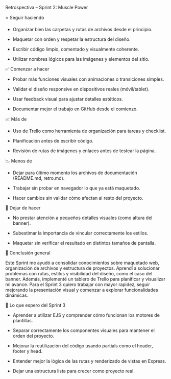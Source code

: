 Retrospectiva – Sprint 2: Muscle Power

⭐ Seguir haciendo

- Organizar bien las carpetas y rutas de archivos desde el principio.

- Maquetar con orden y respetar la estructura del diseño.

- Escribir código limpio, comentado y visualmente coherente.

- Utilizar nombres lógicos para las imágenes y elementos del sitio.


✅ Comenzar a hacer

- Probar más funciones visuales con animaciones o transiciones simples.

- Validar el diseño responsive en dispositivos reales (móvil/tablet).

- Usar feedback visual para ajustar detalles estéticos.

- Documentar mejor el trabajo en GitHub desde el comienzo.


📈 Más de

- Uso de Trello como herramienta de organización para tareas y checklist.

- Planificación antes de escribir código.

- Revisión de rutas de imágenes y enlaces antes de testear la página.

📉 Menos de

- Dejar para último momento los archivos de documentación (README.md, retro.md).

- Trabajar sin probar en navegador lo que ya está maquetado.

- Hacer cambios sin validar cómo afectan al resto del proyecto.


🛑 Dejar de hacer

- No prestar atención a pequeños detalles visuales (como altura del banner).

- Subestimar la importancia de vincular correctamente los estilos.

- Maquetar sin verificar el resultado en distintos tamaños de pantalla.


🎯 Conclusión general

Este Sprint me ayudó a consolidar conocimientos sobre maquetado web, organización de archivos y estructura de proyectos. Aprendí a solucionar problemas con rutas, estilos y visibilidad del diseño, como el caso del banner. Además, implementé un tablero de Trello para planificar y visualizar mi avance. Para el Sprint 3 quiero trabajar con mayor rapidez, seguir mejorando la presentación visual y comenzar a explorar funcionalidades dinámicas.



🚀 Lo que espero del Sprint 3

- Aprender a utilizar EJS y comprender cómo funcionan los motores de plantillas.

- Separar correctamente los componentes visuales para mantener el orden del proyecto.

- Mejorar la reutilización del código usando partials como el header, footer y head.

- Entender mejor la lógica de las rutas y renderizado de vistas en Express.

- Dejar una estructura lista para crecer como proyecto real.
